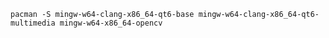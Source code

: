`pacman -S mingw-w64-clang-x86_64-qt6-base mingw-w64-clang-x86_64-qt6-multimedia mingw-w64-x86_64-opencv`
